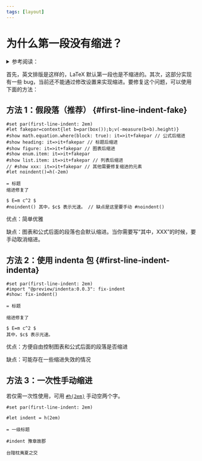 ```yaml
---
tags: [layout]
---
```

# 为什么第一段没有缩进？

<details>
<summary>参考阅读：</summary>
Typst 官方也意识到了这个问题，希望我们可以早日看见这一问题的解决。

Tracking Issue：https://github.com/typst/typst/issues/311

</details>

首先，英文排版是这样的，LaTeX 默认第一段也是不缩进的。其次，这部分实现有一些 bug，当前还不能通过修改设置来实现缩进。要修复这个问题，可以使用下面的方法：

## 方法 1：假段落（推荐） {#first-line-indent-fake}

```typst
#set par(first-line-indent: 2em)
#let fakepar=context{let b=par(box());b;v(-measure(b+b).height)}
#show math.equation.where(block: true): it=>it+fakepar // 公式后缩进
#show heading: it=>it+fakepar // 标题后缩进
#show figure: it=>it+fakepar // 图表后缩进
#show enum.item: it=>it+fakepar
#show list.item: it=>it+fakepar // 列表后缩进
// #show xxx: it=>it+fakepar // 其他需要修复缩进的元素
#let noindent()=h(-2em)

= 标题
缩进修复了

$ E=m c^2 $
#noindent() 其中，$c$ 表示光速。 // 缺点是这里要手动 #noindent()

```

优点：简单优雅

缺点：图表和公式后面的段落也会默认缩进。当你需要写“其中，XXX”的时候，要手动取消缩进。

## 方法 2：使用 indenta 包 {#first-line-indent-indenta}

```typst
#set par(first-line-indent: 2em)
#import "@preview/indenta:0.0.3": fix-indent
#show: fix-indent()

= 标题

缩进修复了

$ E=m c^2 $
其中，$c$ 表示光速。
```

优点：方便自由控制图表和公式后面的段落是否缩进

缺点：可能存在一些缩进失效的情况

## 方法 3：一次性手动缩进

若仅需一次性使用，可用 [`#h(2em)`](https://typst.app/docs/reference/layout/h/) 手动空两个字。

```typst
#set par(first-line-indent: 2em)

#let indent = h(2em)

= 一级标题

#indent 豫章故郡

台隍枕夷夏之交
```
